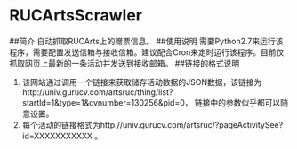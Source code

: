 # RUCArtsScrawler
##简介
自动抓取RUCArts上的赠票信息。
##使用说明
需要Python2.7来运行该程序，需要配置发送信箱与接收信箱。建议配合Cron来定时运行该程序。目前仅抓取网页上最新的一条活动并发送到接收邮箱。
##链接的格式说明

1. 该网站通过调用一个链接来获取储存活动数据的JSON数据，该链接为http://univ.gurucv.com/artsruc/thing/list?startId=1&type=1&cvnumber=130256&pid=0， 链接中的参数似乎都可以随意设置。
2. 每个活动的链接格式为http://univ.gurucv.com/artsruc/?pageActivitySee?id=XXXXXXXXXXX 。
